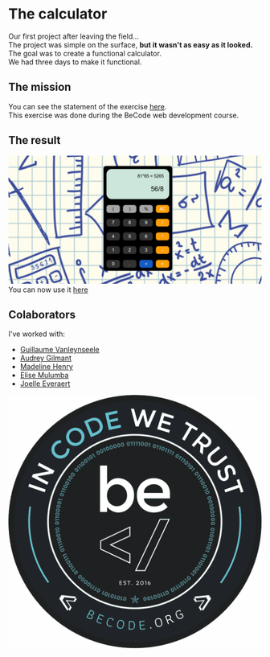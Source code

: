 # The calculator

Our first project after leaving the field...  
The project was simple on the surface, **but it wasn't as easy as it looked.**  
The goal was to create a functional calculator.  
We had three days to make it functional.  
## The mission

You can see the statement of the exercise [here](https://github.com/becodeorg/bxl-hopper-1-25/tree/master/The%20Hill/projects/1.calculator).  
This exercise was done during the BeCode web development course.

## The result

![Result](./img/screen.png)  
You can now use it [here](https://igordespi.github.io/Calculator/)  

## Colaborators
I've worked with:

- [Guillaume Vanleynseele](https://github.com/G-uillaume)
- [Audrey Gilmant](https://github.com/GAudrey)
- [Madeline Henry](https://github.com/MadelineHenry)
- [Elise Mulumba](https://github.com/elisemlbr)
- [Joelle Everaert](https://github.com/Joelle-Everaert)


![BeCode](./img/Becode.png)